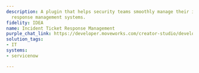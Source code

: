 ```yaml
---
description: A plugin that helps security teams smoothly manage their incident ticket
  response management systems.
fidelity: IDEA
name: Incident Ticket Response Management
purple_chat_link: https://developer.moveworks.com/creator-studio/developer-tools/purple-chat/?conversation=%7B%22startTimestamp%22%3A%2211%3A43%2BAM%22%2C%22messages%22%3A%5B%7B%22role%22%3A%22user%22%2C%22parts%22%3A%5B%7B%22richText%22%3A%22%3Cp%3EI+need+to+check+the+status+of+incident+tickets+for+unknown+login+activity.%3C%2Fp%3E%22%7D%5D%7D%2C%7B%22role%22%3A%22assistant%22%2C%22parts%22%3A%5B%7B%22reasoningSteps%22%3A%5B%7B%22status%22%3A%22success%22%2C%22richText%22%3A%22Searches+for+incident+tickets+related+to+unknown+login+activity+in+the+Incident+Management+System%22%7D%5D%7D%2C%7B%22richText%22%3A%22%3Cp%3EI+found+two+incident+tickets+related+to+unknown+login+activity.%3Cbr%3E%3C%2Fp%3E%22%7D%2C%7B%22richText%22%3A%22%3Cb%3E%3Cp%3ETicket+1%3A+INC-10234+-+Unknown+login+from+overseas+IP%3Cbr%3E%3C%2Fp%3E%3C%2Fb%3E%3Cbr%3E%3Cp%3E%3Cb%3EStatus%3A%3C%2Fb%3E+Open%3Cbr%3E%3Cb%3EReported+By%3A%3C%2Fb%3E+Alex+Doe%3Cbr%3E%3C%2Fp%3E%22%7D%2C%7B%22richText%22%3A%22%3Cb%3E%3Cp%3ETicket+2%3A+INC-20458+-+Repeated+login+attempts+detected%3Cbr%3E%3C%2Fp%3E%3C%2Fb%3E%3Cbr%3E%3Cp%3E%3Cb%3EStatus%3A%3C%2Fb%3E+In+Progress%3Cbr%3E%3Cb%3EReported+By%3A%3C%2Fb%3E+Jamie+Fox%3Cbr%3E%3C%2Fp%3E%22%7D%5D%7D%2C%7B%22role%22%3A%22user%22%2C%22parts%22%3A%5B%7B%22richText%22%3A%22%3Cp%3EResolve+ticket+INC-10234+for+Alex+Doe+because+the+user+verified+their+travel+status.%3Cbr%3E%3C%2Fp%3E%22%7D%5D%7D%2C%7B%22role%22%3A%22assistant%22%2C%22parts%22%3A%5B%7B%22richText%22%3A%22%3Cp%3EPlease+confirm+the+resolution+details+for+Ticket+INC-10234+reported+by+Alex+Doe.%3Cbr%3E%3C%2Fp%3E%22%7D%2C%7B%22richText%22%3A%22%3Cb%3E%3Cp%3EResolution+Confirmation%3Cbr%3E%3C%2Fp%3E%3C%2Fb%3E%3Cbr%3E%3Cp%3E%3Cb%3ETicket+ID%3A%3C%2Fb%3E+INC-10234%3Cbr%3E%3Cb%3EReported+By%3A%3C%2Fb%3E+Alex+Doe%3Cbr%3E%3Cb%3EReason%3A%3C%2Fb%3E+User+verified+their+travel+status.%3Cbr%3E%3C%2Fp%3E%22%7D%2C%7B%22buttons%22%3A%5B%7B%22style%22%3A%22filled%22%2C%22buttonText%22%3A%22Confirm+Resolution%22%7D%2C%7B%22style%22%3A%22outlined%22%2C%22buttonText%22%3A%22Edit+Details%22%7D%2C%7B%22style%22%3A%22outlined%22%2C%22buttonText%22%3A%22Cancel%22%7D%5D%7D%5D%7D%5D%7D
solution_tags:
- IT
systems:
- servicenow

---
```

